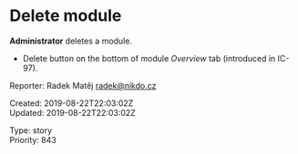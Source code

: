 # Delete module

**Administrator** deletes a module.

- Delete button on the bottom of module *Overview* tab (introduced in IC-97).

Reporter: Radek Matěj <radek@nikdo.cz>  

Created: 2019-08-22T22:03:02Z  
Updated: 2019-08-22T22:03:02Z

Type: story  
Priority: 843
